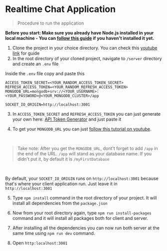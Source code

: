 # Realtime Chat Application

> Procedure to run the application

**Before you start: Make sure you already have Node.js installed in your local machine - You can [follow this guide](https://www.youtube.com/watch?v=3F5IaPqj7ds) if you haven't installed it yet.**

1. Clone the project in your choice directory. You can check this [youtube link](https://www.youtube.com/watch?v=q9wc7hUrW8U) for guide
2. In the root directory of your cloned project, navigate to `/server` directory and create an `.env` file

Inside the `.env` file copy and paste this

```
ACCESS_TOKEN_SECRET=<YOUR_RANDOM_ACCESS_TOKEN_SECRET>
REFRESH_ACCESS_TOKEN=<YOUR_RANDOM_REFRESH_ACCESS_TOKEN>
MONGODB_URL=mongodb+srv://<YOUR_USERNAME>:<YOUR_PASSWORD>@<YOUR_MONGODB_CLUSTER>/app

SOCKET_IO_ORIGIN=http://localhost:3001
```

3. In `ACCESS_TOKEN_SECRET` and `REFRESH_ACCESS_TOKEN` you can just generate your own here: [API Token Generator](https://generate-random.org/api-token-generator?count=1&length=64&type=mixed-numbers-symbols&prefix=) and just paste it

4. To get your `MONGODB_URL` you can just [follow this tutorial on youtube](https://www.youtube.com/watch?v=rHbhlW8qv5A).

<br />

> Take note: After you get the `MONGODB_URL`, dont't forget to add `/app` in the end of the URL. `/app` will stand as your database name. If you didn't put it, by default it is `/myFirstDatabase`

<br />

By default, your `SOCKET_IO_ORIGIN` runs on `http://localhost:3001` because that's where your client application run. Just leave it in `http://localhost:3001`

5. Type `npm install` command in the root directory of your project. It will install all dependencies from the `package.json`

6. Now from your root directory again, type `npm run install-packages` command and it will install all packages both for client and server.

7. After installing all the dependencies you can now run both server at the same time using `npm run dev` command.

8. Open `http:localhost:3001`

